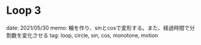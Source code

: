 # Loop 3

date: 2021/05/30
memo: 輪を作り、sinとcosで変形する。また、経過時間で分割数を変化させる
tag: loop, circle, sin, cos, monotone, motion
